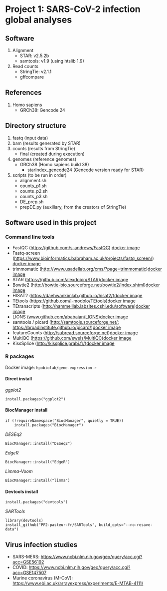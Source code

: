# Project 1: SARS-CoV-2 infection global analyses

## Software
1. Alignment
    - STAR: v2.5.2b
    - samtools: v1.9 (using htslib 1.9)
2. Read counts
    - StringTie: v2.1.1
    - gffcompare

## References
1. Homo sapiens
    - GRCh38: Gencode 24

## Directory structure
1. fastq (input data)
2. bam (results generated by STAR)
3. counts (results from StringTie)
    - final (created during execution)
4. genomes (reference genomes)
    - GRCh38 (Homo sapiens build 38)
        - starIndex_gencode24 (Gencode version ready for STAR)
5. scripts (to be run in order)
    - alignment.sh
    - counts_p1.sh
    - counts_p2.sh
    - counts_p3.sh
    - DE_prep.sh
    - prepDE.py (auxiliary, from the creators of StringTie)

## Software used in this project
### Command line tools
- FastQC (https://github.com/s-andrews/FastQC) [docker image](quay.io/biocontainers/fastqc:0.11.5--1)
- Fastq-screen (https://www.bioinformatics.babraham.ac.uk/projects/fastq_screen/) [docker image](quay.io/biocontainers/fastq-screen:0.11.3--pl5.22.0_0)
- trimmomatic (http://www.usadellab.org/cms/?page=trimmomatic)[docker image](quay.io/biocontainers/trimmomatic:0.33--1)
- STAR (https://github.com/alexdobin/STAR)[docker image](quay.io/biocontainers/star:2.7.3a--0)
- Bowtie2 (http://bowtie-bio.sourceforge.net/bowtie2/index.shtml)[docker image](quay.io/biocontainers/bowtie2:2.4.1--py38he513fc3_0)
- HISAT2 (https://daehwankimlab.github.io/hisat2/)[docker image](quay.io/biocontainers/hisat2:2.2.0--py37he1b5a44_0)
- TEtools (https://github.com/l-modolo/TEtools)[docker image]()
- TEtranscripts (http://hammelllab.labsites.cshl.edu/software)[docker image](quay.io/biocontainers/tetranscripts:2.1.4--py_0)
- LIONS (www.github.com/ababaian/LIONS)[docker image](hpobiolab/lions)
- samtools / picard (http://samtools.sourceforge.net/; https://broadinstitute.github.io/picard/)[docker image](quay.io/biocontainers/picard:2.22.2--0)
- featureCounts (http://subread.sourceforge.net)[docker image](hpobiolab/feature-counts)
- MultiQC (https://github.com/ewels/MultiQC)[docker image](quay.io/biocontainers/multiqc:1.8--py_2)
- KissSplice (http://kissplice.prabi.fr/)[docker image](hpobiolab/kiss-splice)

### R packages

Docker image: `hpobiolab/gene-expression-r`

#### Direct install
   _ggplot2_
```
install.packages("ggplot2")
```

#### BiocManager install
```
if (!requireNamespace("BiocManager", quietly = TRUE))
    install.packages("BiocManager")
```
_DESEq2_
```
BiocManager::install("DESeq2")
```
_EdgeR_
```
BiocManager::install("EdgeR")
```
_Limma-Voom_
```
BiocManager::install("limma")
```

#### Devtools install
```
install.packages("devtools")
```
_SARTools_
```
library(devtools)
install_github("PF2-pasteur-fr/SARTools", build_opts="--no-resave-data")
```

## Virus infection studies
- SARS-MERS: https://www.ncbi.nlm.nih.gov/geo/query/acc.cgi?acc=GSE56192  
- COVID: https://www.ncbi.nlm.nih.gov/geo/query/acc.cgi?acc=GSE147507 
- Murine coronavirus (M-CoV): https://www.ebi.ac.uk/arrayexpress/experiments/E-MTAB-4111/

